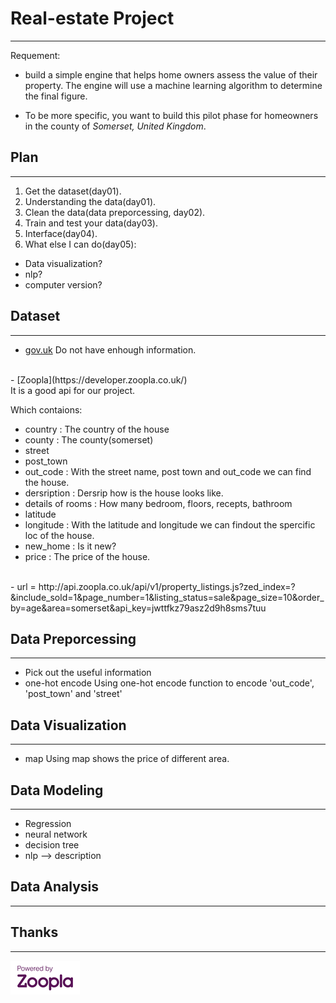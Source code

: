 # Real-estate Project
---
Requement:

- build a simple engine that helps home owners assess the value of their property. The engine will use a machine learning algorithm to determine the final figure.

- To be more specific, you want to build this pilot phase for homeowners in the county of *Somerset, United Kingdom*.
## Plan
---
1. Get the dataset(day01).
2. Understanding the data(day01).
3. Clean the data(data preporcessing, day02).
4. Train and test your data(day03).
5. Interface(day04).
6. What else I can do(day05):
- Data visualization?
- nlp?
- computer version?

## Dataset
---
- [gov.uk](https://www.gov.uk/government/statistical-data-sets/price-paid-data-downloads)
Do not have enhough information.
<br />
- [Zoopla](https://developer.zoopla.co.uk/)
<br />
It is a good api for our project.
<br />

Which contaions:
<br />
- country : The country of the house
- county : The county(somerset)
- street
- post_town
- out_code : With the street name, post town and out_code we can find the house.
- dersription : Dersrip how is the house looks like.
- details of rooms : How many bedroom, floors, recepts, bathroom
- latitude
- longitude : With the latitude and longitude we can findout the spercific loc of the house.
- new_home : Is it new?
- price : The price of the house.

<br />
- url = http://api.zoopla.co.uk/api/v1/property_listings.js?zed_index=?&include_sold=1&page_number=1&listing_status=sale&page_size=10&order_by=age&area=somerset&api_key=jwttfkz79asz2d9h8sms7tuu



## Data Preporcessing
---
- Pick out the useful information
- one-hot encode
Using one-hot encode function to encode 'out_code', 'post_town' and 'street'

## Data Visualization
---
- map
Using map shows the price of different area.

## Data Modeling
---
- Regression
- neural network
- decision tree
- nlp --> description

## Data Analysis
---


## Thanks
---
![image](powered-by-zoopla.png)
